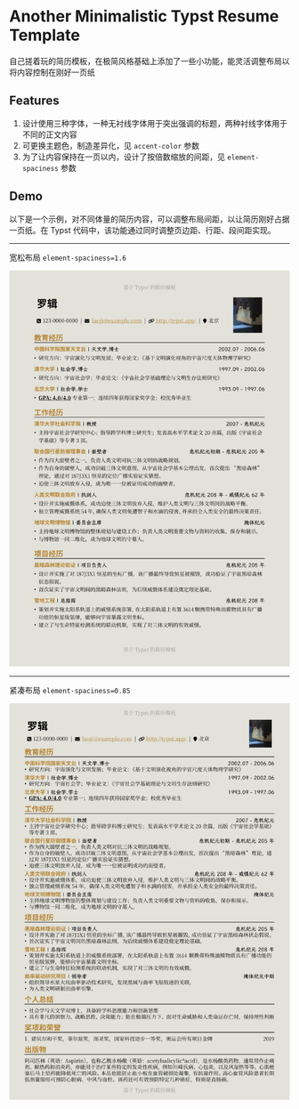 # Another Minimalistic Typst Resume Template

自己搓着玩的简历模板，在极简风格基础上添加了一些小功能，能灵活调整布局以将内容控制在刚好一页纸

## Features

1. 设计使用三种字体，一种无衬线字体用于突出强调的标题，两种衬线字体用于不同的正文内容
2. 可更换主题色，制造差异化，见 `accent-color` 参数
3. 为了让内容保持在一页以内，设计了按倍数缩放的间距，见 `element-spaciness` 参数

## Demo

以下是一个示例，对不同体量的简历内容，可以调整布局间距，以让简历刚好占据一页纸。在 Typst 代码中，该功能通过同时调整页边距、行距、段间距实现。

---

宽松布局 `element-spaciness=1.6`

![](./demos/luoji-a.png)

---

紧凑布局 `element-spaciness=0.85`

![](./demos/luoji-b.png)
